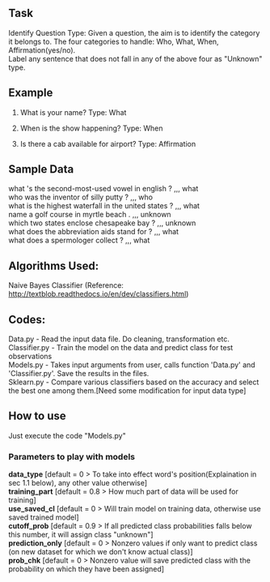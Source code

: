
## Task 
Identify Question Type: Given a question, the aim is to identify the category it belongs to. The four categories to handle: Who, What, When, Affirmation(yes/no). <br />
Label any sentence that does not fall in any of the above four as "Unknown" type.

## Example
1. What is your name? Type: What

2. When is the show happening? Type: When

3. Is there a cab available for airport? Type: Affirmation

## Sample Data
what 's the second-most-used vowel in english ? ,,, what <br />
who was the inventor of silly putty ? ,,, who <br />
what is the highest waterfall in the united states ? ,,, what <br />
name a golf course in myrtle beach . ,,, unknown <br />
which two states enclose chesapeake bay ? ,,, unknown <br />
what does the abbreviation aids stand for ? ,,, what <br />
what does a spermologer collect ? ,,, what <br />

## Algorithms Used:
Naive Bayes Classifier (Reference: http://textblob.readthedocs.io/en/dev/classifiers.html)

## Codes:
Data.py - Read the input data file. Do cleaning, transformation etc. <br />
Classifier.py - Train the model on the data and predict class for test observations <br />
Models.py - Takes input arguments from user, calls function 'Data.py' and 'Classifier.py'. Save the results in the files. <br />
Sklearn.py - Compare various classifiers based on the accuracy and select the best one among them.[Need some modification for input data type] <br />

## How to use
Just execute the code "Models.py" <br />

### Parameters to play with models
**data_type**        [default = 0 > To take into effect word's position(Explaination in sec 1.1 below), any other value otherwise] <br />
**training_part**   [default = 0.8 > How much part of data will be used for training] <br />
**use_saved_cl**    [default = 0 	> Will train model on training data, otherwise use saved trained model] <br />
**cutoff_prob**     [default = 0.9 > If all predicted class probabilities falls below this number, it will assign class "unknown"] <br />
**prediction_only** [default = 0 > Nonzero values if only want to predict class (on new dataset for which we don't know actual class)] <br />
**prob_chk**        [default = 0 > Nonzero value will save predicted class with the probability on which they have been assigned] <br />

